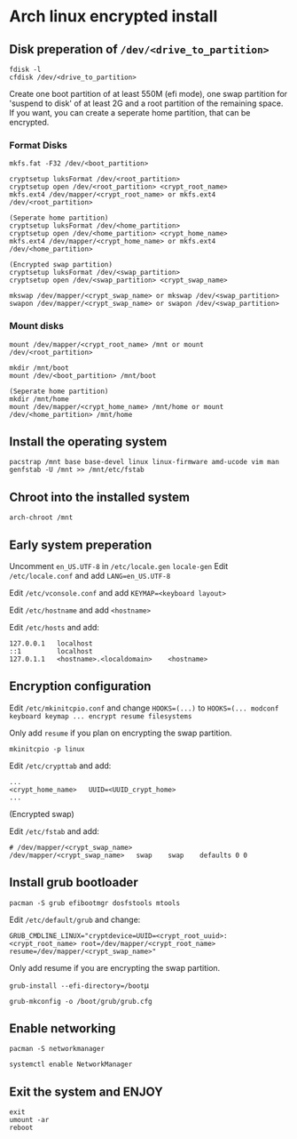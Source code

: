 # Arch linux encrypted install
## Disk preperation of `/dev/<drive_to_partition>`

```
fdisk -l
cfdisk /dev/<drive_to_partition>
```

Create one boot partition of at least 550M (efi mode), one swap partition for 'suspend to disk' of at least 2G and a root partition of the remaining space.
If you want, you can create a seperate home partition, that can be encrypted.

### Format Disks
```
mkfs.fat -F32 /dev/<boot_partition>

cryptsetup luksFormat /dev/<root_partition>
cryptsetup open /dev/<root_partition> <crypt_root_name>
mkfs.ext4 /dev/mapper/<crypt_root_name> or mkfs.ext4 /dev/<root_partition>

(Seperate home partition)
cryptsetup luksFormat /dev/<home_partition>
cryptsetup open /dev/<home_partition> <crypt_home_name>
mkfs.ext4 /dev/mapper/<crypt_home_name> or mkfs.ext4 /dev/<home_partition>

(Encrypted swap partition)
cryptsetup luksFormat /dev/<swap_partition>
cryptsetup open /dev/<swap_partition> <crypt_swap_name>

mkswap /dev/mapper/<crypt_swap_name> or mkswap /dev/<swap_partition>
swapon /dev/mapper/<crypt_swap_name> or swapon /dev/<swap_partition>
```

### Mount disks
```
mount /dev/mapper/<crypt_root_name> /mnt or mount /dev/<root_partition>

mkdir /mnt/boot
mount /dev/<boot_partition> /mnt/boot

(Seperate home partition)
mkdir /mnt/home
mount /dev/mapper/<crypt_home_name> /mnt/home or mount /dev/<home_partition> /mnt/home
```

## Install the operating system
`pacstrap /mnt base base-devel linux linux-firmware amd-ucode vim man`
`genfstab -U /mnt >> /mnt/etc/fstab`

## Chroot into the installed system
`arch-chroot /mnt`

## Early system preperation
Uncomment `en_US.UTF-8` in `/etc/locale.gen`
`locale-gen`
Edit `/etc/locale.conf` and add `LANG=en_US.UTF-8`

Edit `/etc/vconsole.conf` and add `KEYMAP=<keyboard layout>`

Edit `/etc/hostname` and add `<hostname>`

Edit `/etc/hosts` and add:
```
127.0.0.1	localhost
::1			localhost
127.0.1.1	<hostname>.<localdomain>	<hostname>
```

## Encryption configuration
Edit `/etc/mkinitcpio.conf` and change `HOOKS=(...)` to `HOOKS=(... modconf keyboard keymap ... encrypt resume filesystems`

Only add `resume` if you plan on encrypting the swap partition.

`mkinitcpio -p linux`

Edit `/etc/crypttab` and add:
```
...
<crypt_home_name>	UUID=<UUID_crypt_home>
...
```

(Encrypted swap)

Edit `/etc/fstab` and add:
```
# /dev/mapper/<crypt_swap_name>
/dev/mapper/<crypt_swap_name>	swap	swap	defaults 0 0
```

## Install grub bootloader
`pacman -S grub efibootmgr dosfstools mtools`

Edit `/etc/default/grub` and change:
```
GRUB_CMDLINE_LINUX="cryptdevice=UUID=<crypt_root_uuid>:<crypt_root_name> root=/dev/mapper/<crypt_root_name> resume=/dev/mapper/<crypt_swap_name>"
```
Only add resume if you are encrypting the swap partition.

`grub-install --efi-directory=/boot`µ

`grub-mkconfig -o /boot/grub/grub.cfg`

## Enable networking
`pacman -S networkmanager`

`systemctl enable NetworkManager`

## Exit the system and ENJOY
```
exit
umount -ar
reboot
```
